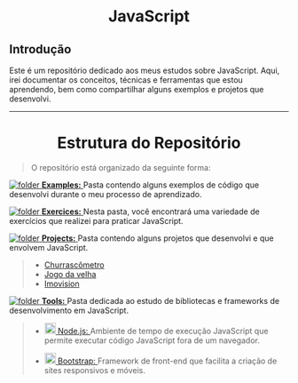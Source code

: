  

<h1 align="center">JavaScript</h1>

## Introdução

Este é um repositório dedicado aos meus estudos sobre JavaScript. Aqui, irei documentar os conceitos, técnicas e ferramentas que estou aprendendo, bem como compartilhar alguns exemplos e projetos que desenvolvi.

---

<h1 align="center">Estrutura do Repositório</h1>

 >O repositório está organizado da seguinte forma:

[![folder](https://user-images.githubusercontent.com/115679546/236650193-85814478-2f0a-45da-94c1-974b348f0ba6.png) **Examples:** ](https://github.com/LeoAnders/JavaScript/tree/main/Examples)Pasta contendo alguns exemplos de código que desenvolvi durante o meu processo de aprendizado.

[![folder](https://user-images.githubusercontent.com/115679546/236650193-85814478-2f0a-45da-94c1-974b348f0ba6.png) **Exercices:** ](https://github.com/LeoAnders/JavaScript/tree/main/Exercices)Nesta pasta, você encontrará uma variedade de exercícios que realizei para praticar JavaScript.

[![folder](https://user-images.githubusercontent.com/115679546/236650193-85814478-2f0a-45da-94c1-974b348f0ba6.png) **Projects:** ](https://github.com/LeoAnders/JavaScript/tree/main/Projects)Pasta contendo alguns projetos que desenvolvi e que envolvem JavaScript.

> - [Churrascômetro ](https://github.com/LeoAnders/JavaScript/tree/main/Projects/Churrascometro) 
> - [Jogo da velha ](https://github.com/LeoAnders/JavaScript/tree/main/Projects/JogoDaVelha) 
> - [Imovision](https://github.com/LeoAnders/JavaScript/tree/main/Projects/Imovision) 

[![folder](https://user-images.githubusercontent.com/115679546/236650193-85814478-2f0a-45da-94c1-974b348f0ba6.png) **Tools:** ](https://github.com/LeoAnders/JavaScript/tree/main/Tools)Pasta dedicada ao estudo de bibliotecas e frameworks de desenvolvimento em JavaScript.

> - [<img src="https://cdn.jsdelivr.net/gh/devicons/devicon/icons/nodejs/nodejs-original.svg" width="20px" /> Node.js: ](https://github.com/LeoAnders/JavaScript/tree/main/Tools/Node.js) Ambiente de tempo de execução JavaScript que permite executar código JavaScript fora de um navegador.
>
> - [<img src="https://cdn.jsdelivr.net/gh/devicons/devicon/icons/bootstrap/bootstrap-original.svg" width="20px" /> Bootstrap: ](https://github.com/LeoAnders/JavaScript/tree/main/Tools/Bootstrap) Framework de front-end que facilita a criação de sites responsivos e móveis.







